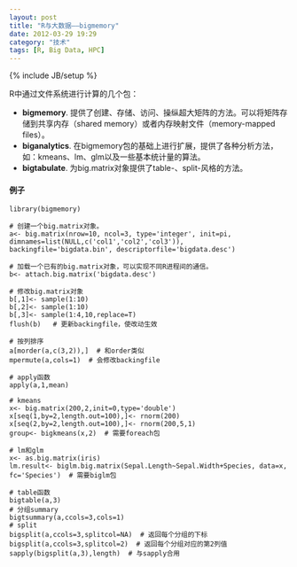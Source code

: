 ```yaml
---
layout: post
title: "R与大数据——bigmemory"
date: 2012-03-29 19:29
category: "技术"
tags: [R, Big Data, HPC]
---
```

{% include JB/setup %}

R中通过文件系统进行计算的几个包：
- **bigmemory**. 提供了创建、存储、访问、操纵超大矩阵的方法。可以将矩阵存储到共享内存（shared memory）或者内存映射文件（memory-mapped files）。
- **biganalytics**. 在bigmemory包的基础上进行扩展，提供了各种分析方法，如：kmeans、lm、glm以及一些基本统计量的算法。
- **bigtabulate**. 为big.matrix对象提供了table-、split-风格的方法。


#### 例子
	library(bigmemory)

	# 创建一个big.matrix对象。
	a<- big.matrix(nrow=10, ncol=3, type='integer', init=pi, dimnames=list(NULL,c('col1','col2','col3')), backingfile='bigdata.bin', descriptorfile='bigdata.desc')
	
	# 加载一个已有的big.matrix对象，可以实现不同R进程间的通信。
	b<- attach.big.matrix('bigdata.desc')

	# 修改big.matrix对象
	b[,1]<- sample(1:10)
	b[,2]<- sample(1:10)
	b[,3]<- sample(1:4,10,replace=T)
	flush(b)   # 更新backingfile，使改动生效

	# 按列排序
	a[morder(a,c(3,2)),]  # 和order类似
	mpermute(a,cols=1)  # 会修改backingfile

	# apply函数
	apply(a,1,mean)

	# kmeans
	x<- big.matrix(200,2,init=0,type='double')
	x[seq(1,by=2,length.out=100),]<- rnorm(200)
	x[seq(2,by=2,length.out=100),]<- rnorm(200,5,1)
	group<- bigkmeans(x,2)  # 需要foreach包

	# lm和glm
	x<- as.big.matrix(iris)
	lm.result<- biglm.big.matrix(Sepal.Length~Sepal.Width+Species, data=x, fc='Species')  # 需要biglm包

	# table函数
	bigtable(a,3)
	# 分组summary
	bigtsummary(a,ccols=3,cols=1)
	# split
	bigsplit(a,ccols=3,splitcol=NA)  # 返回每个分组的下标
	bigsplit(a,ccols=3,splitcol=2)  # 返回每个分组对应的第2列值
	sapply(bigsplit(a,3),length)  # 与sapply合用

